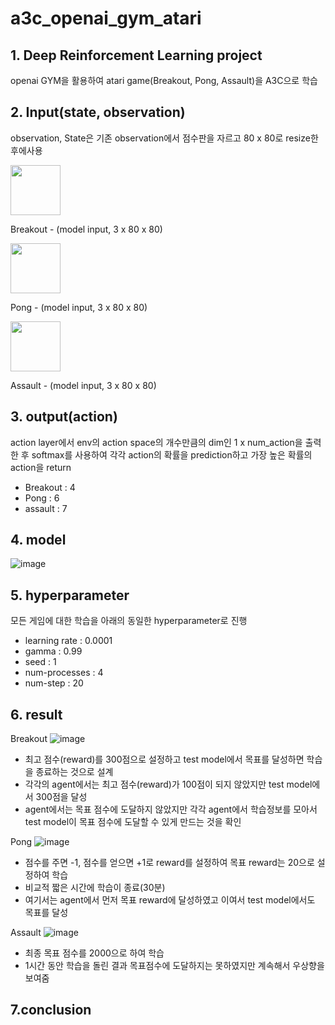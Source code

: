 # a3c_openai_gym_atari
## 1. Deep Reinforcement Learning project
openai GYM을 활용하여 atari game(Breakout, Pong, Assault)을 A3C으로 학습

## 2. Input(state, observation)
observation, State은 기존 observation에서 점수판을 자르고 80 x 80로 resize한 후에사용 

<img src="https://user-images.githubusercontent.com/72084525/175823236-7ff8153b-3671-4537-ad80-36d9dc1baaf2.png" width="80" height="80"/>

Breakout - (model input, 3 x 80 x 80)


<img src="https://user-images.githubusercontent.com/72084525/175823711-57fe0f4f-ff8a-4413-b2b0-ed9125e3126c.png" width="80" height="80"/>

Pong - (model input, 3 x 80 x 80)

<img src="https://user-images.githubusercontent.com/72084525/175825774-133f9b15-5392-4f1b-bc47-0ab7fd0b8d93.png" width="80" height="80"/>

Assault - (model input, 3 x 80 x 80)



## 3. output(action)
action layer에서 env의 action space의 개수만큼의 dim인 1 x num_action을 출력한 후 softmax를 사용하여 각각 action의 확률을 prediction하고
가장 높은 확률의 action을 return
- Breakout : 4
- Pong : 6
- assault : 7

## 4. model
![image](https://user-images.githubusercontent.com/72084525/175825574-8daab9e7-88c9-4b1e-95fb-473f52d35213.png)

## 5. hyperparameter
모든 게임에 대한 학습을 아래의 동일한 hyperparameter로 진행
- learning rate : 0.0001
- gamma : 0.99
- seed : 1
- num-processes : 4
- num-step : 20

## 6. result
Breakout
![image](https://user-images.githubusercontent.com/72084525/175826187-59793d5a-ee18-4f8a-9491-6f02871b02b1.png)
- 최고 점수(reward)를 300점으로 설정하고 test model에서 목표를 달성하면 학습을 종료하는  것으로 설계
- 각각의 agent에서는 최고 점수(reward)가 100점이 되지 않았지만 test model에서 300점을 달성
- agent에서는 목표 점수에 도달하지 않았지만 각각 agent에서 학습정보를 모아서 test model이 목표 점수에 도달할 수 있게 만드는 것을 확인

Pong
![image](https://user-images.githubusercontent.com/72084525/175826199-45e86738-0131-4a9e-8f5a-70a66eebc317.png)
- 점수를 주면 -1, 점수를 얻으면 +1로 reward를 설정하여 목표 reward는 20으로 설정하여 학습
- 비교적 짧은 시간에 학습이 종료(30분)
- 여기서는 agent에서 먼저 목표 reward에 달성하였고 이여서 test model에서도 목표를 달성

Assault
![image](https://user-images.githubusercontent.com/72084525/175828136-3eceda66-1369-469b-82ce-8f0f24a61d6c.png)
- 최종 목표 점수를 2000으로 하여 학습
- 1시간 동안 학습을 돌린 결과 목표점수에 도달하지는 못하였지만 계속해서 우상향을 보여줌


## 7.conclusion



